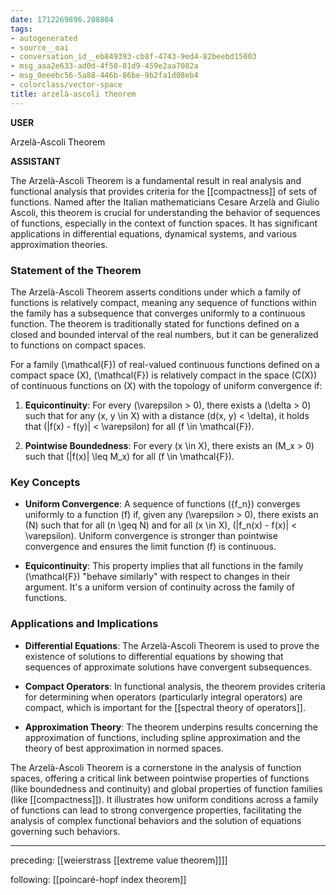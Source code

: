 ```yaml
---
date: 1712269896.208804
tags:
- autogenerated
- source__oai
- conversation_id__eb849393-cb8f-4743-9ed4-82beebd15003
- msg_aaa2e633-ad0d-4f58-81d9-459e2aa7082a
- msg_0eeebc56-5a88-446b-86be-9b2fa1d08eb4
- colorclass/vector-space
title: arzelà-ascoli theorem
---
```


**USER**

Arzelà-Ascoli Theorem


**ASSISTANT**

The Arzelà-Ascoli Theorem is a fundamental result in real analysis and functional analysis that provides criteria for the [[compactness]] of sets of functions. Named after the Italian mathematicians Cesare Arzelà and Giulio Ascoli, this theorem is crucial for understanding the behavior of sequences of functions, especially in the context of function spaces. It has significant applications in differential equations, dynamical systems, and various approximation theories.

### Statement of the Theorem

The Arzelà-Ascoli Theorem asserts conditions under which a family of functions is relatively compact, meaning any sequence of functions within the family has a subsequence that converges uniformly to a continuous function. The theorem is traditionally stated for functions defined on a closed and bounded interval of the real numbers, but it can be generalized to functions on compact spaces.

For a family \(\mathcal{F}\) of real-valued continuous functions defined on a compact space \(X\), \(\mathcal{F}\) is relatively compact in the space \(C(X)\) of continuous functions on \(X\) with the topology of uniform convergence if:

1. **Equicontinuity**: For every \(\varepsilon > 0\), there exists a \(\delta > 0\) such that for any \(x, y \in X\) with a distance \(d(x, y) < \delta\), it holds that \(|f(x) - f(y)| < \varepsilon\) for all \(f \in \mathcal{F}\).

2. **Pointwise Boundedness**: For every \(x \in X\), there exists an \(M_x > 0\) such that \(|f(x)| \leq M_x\) for all \(f \in \mathcal{F}\).

### Key Concepts

- **Uniform Convergence**: A sequence of functions \(\{f_n\}\) converges uniformly to a function \(f\) if, given any \(\varepsilon > 0\), there exists an \(N\) such that for all \(n \geq N\) and for all \(x \in X\), \(|f_n(x) - f(x)| < \varepsilon\). Uniform convergence is stronger than pointwise convergence and ensures the limit function \(f\) is continuous.

- **Equicontinuity**: This property implies that all functions in the family \(\mathcal{F}\) "behave similarly" with respect to changes in their argument. It's a uniform version of continuity across the family of functions.

### Applications and Implications

- **Differential Equations**: The Arzelà-Ascoli Theorem is used to prove the existence of solutions to differential equations by showing that sequences of approximate solutions have convergent subsequences.

- **Compact Operators**: In functional analysis, the theorem provides criteria for determining when operators (particularly integral operators) are compact, which is important for the [[spectral theory of operators]].

- **Approximation Theory**: The theorem underpins results concerning the approximation of functions, including spline approximation and the theory of best approximation in normed spaces.

The Arzelà-Ascoli Theorem is a cornerstone in the analysis of function spaces, offering a critical link between pointwise properties of functions (like boundedness and continuity) and global properties of function families (like [[compactness]]). It illustrates how uniform conditions across a family of functions can lead to strong convergence properties, facilitating the analysis of complex functional behaviors and the solution of equations governing such behaviors.


---

preceding: [[weierstrass [[extreme value theorem]]]]  


following: [[poincaré-hopf index theorem]]